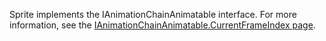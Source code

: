 Sprite implements the IAnimationChainAnimatable interface. For more information, see the [IAnimationChainAnimatable.CurrentFrameIndex page](/documentation/api/flatredball/graphics/animation/flatredball-graphics-ianimationchainanimatable/currentframeindex.md).
